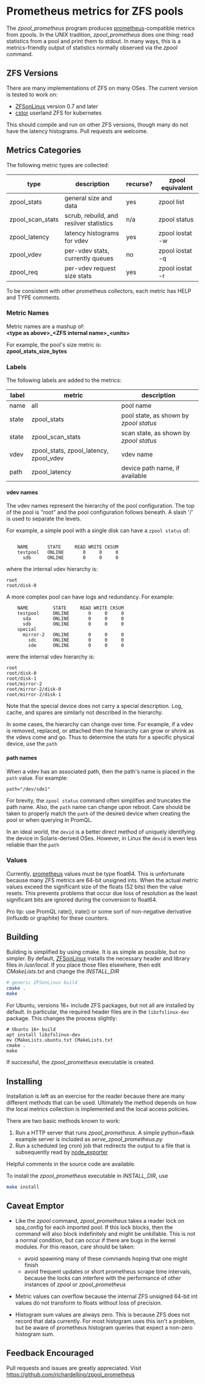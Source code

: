 # Prometheus metrics for ZFS pools
The _zpool_prometheus_ program produces 
[prometheus](https://github.com/prometheus)-compatible
metrics from zpools. In the UNIX tradition, _zpool_prometheus_
does one thing: read statistics from a pool and print them to
stdout. In many ways, this is a metrics-friendly output of 
statistics normally observed via the _zpool_ command.

## ZFS Versions
There are many implementations of ZFS on many OSes. The current
version is tested to work on:
* [ZFSonLinux](https://github.com/zfsonlinux/zfs) version 0.7 and later
* [cstor](https://github.com/openebs/cstor) userland ZFS for kubernetes

This should compile and run on other ZFS versions, though many 
do not have the latency histograms. Pull requests are welcome.

## Metrics Categories
The following metric types are collected:

| type | description | recurse? | zpool equivalent |
|---|---|---|---|
| zpool_stats | general size and data | yes | zpool list |
| zpool_scan_stats | scrub, rebuild, and resilver statistics | n/a | zpool status |
| zpool_latency | latency histograms for vdev | yes | zpool iostat -w |
| zpool_vdev | per-vdev stats, currently queues | no | zpool iostat -q | 
| zpool_req | per-vdev request size stats | yes | zpool iostat -r |

To be consistent with other prometheus collectors, each
metric has HELP and TYPE comments.

### Metric Names
Metric names are a mashup of:<br>
**\<type as above>\_\<ZFS internal name>\_\<units>**

For example, the pool's size metric is:<br>
**zpool_stats_size_bytes**

### Labels
The following labels are added to the metrics:

| label | metric | description |
|---|---|---|
| name | all | pool name |
| state | zpool_stats | pool state, as shown by _zpool status_ |
| state | zpool_scan_stats | scan state, as shown by _zpool status_ |
| vdev | zpool_stats, zpool_latency, zpool_vdev | vdev name |
| path | zpool_latency | device path name, if available |

#### vdev names
The vdev names represent the hierarchy of the pool configuration.
The top of the pool is "root" and the pool configuration follows 
beneath. A slash '/' is used to separate the levels.

For example, a simple pool with a single disk can have a `zpool status` of:
```

	NAME       STATE     READ WRITE CKSUM
	testpool   ONLINE       0     0     0
	  sdb      ONLINE       0     0     0
```
where the internal vdev hierarchy is:
```
root
root/disk-0
```
A more complex pool can have logs and redundancy. For example:
```
	NAME         STATE     READ WRITE CKSUM
	testpool     ONLINE       0     0     0
	  sda        ONLINE       0     0     0
	  sdb        ONLINE       0     0     0
	special	
	  mirror-2   ONLINE       0     0     0
	    sdc      ONLINE       0     0     0
	    sde      ONLINE       0     0     0
```
were the internal vdev hierarchy is:
```
root
root/disk-0
root/disk-1
root/mirror-2
root/mirror-2/disk-0
root/mirror-2/disk-1
```
Note that the special device does not carry a special description.
Log, cache, and spares are similarly not described in the hierarchy.

In some cases, the hierarchy can change over time. For example, if a 
vdev is removed, replaced, or attached then the hierarchy can grow or 
shrink as the vdevs come and go. Thus to determine the stats for a specific
physical device, use the `path`

#### path names
When a vdev has an associated path, then the path's name is placed
in the `path` value. For example:
```
path="/dev/sde1"
```
For brevity, the `zpool status` command often simplifies and truncates the
path name. Also, the `path` name can change upon reboot. 
Care should be taken to properly match the `path` of the desired device
when creating the pool or when querying in PromQL.

In an ideal world, the `devid` is a better direct method of uniquely 
identifying the device in Solaris-derived OSes. However, in Linux the 
`devid` is even less reliable than the `path`

### Values
Currently, [prometheus](https://github.com/prometheus) values must be
type float64. This is unfortunate because many ZFS metrics are 64-bit 
unsigned ints. When the actual metric values exceed the significant 
size of the floats (52 bits) then the value resets. This prevents problems
that occur due loss of resolution as the least significant bits are ignored
during the conversion to float64.

Pro tip: use PromQL rate(), irate() or some sort of non-negative derivative 
(influxdb or graphite) for these counters.

## Building
Building is simplified by using cmake.
It is as simple as possible, but no simpler.
By default, [ZFSonLinux](https://github.com/zfsonlinux/zfs) 
installs the necessary header and library files in _/usr/local_.
If you place those files elsewhere, then edit _CMakeLists.txt_ and
change the _INSTALL_DIR_
```bash
# generic ZFSonLinux build
cmake .
make
```

For Ubuntu, versions 16+ include ZFS packages, but not all are installed
by default. In particular, the required header files are in the
`libzfslinux-dev` package. This changes the process slightly:
```
# Ubuntu 16+ build
apt install libzfslinux-dev
mv CMakeLists.ubuntu.txt CMakeLists.txt
cmake .
make 
```

If successful, the _zpool_prometheus_ executable is created.

## Installing
Installation is left as an exercise for the reader because
there are many different methods that can be used.
Ultimately the method depends on how the local metrics collection is 
implemented and the local access policies.

There are two basic methods known to work:
1. Run a HTTP server that runs _zpool_prometheus_.
   A simple python+flask example server is included as _serve_zpool_prometheus.py_
2. Run a scheduled (eg cron) job that redirects the output
   to a file that is subsequently read by 
   [node_exporter](https://github.com/prometheus/node_exporter)

Helpful comments in the source code are available.

To install the _zpool_prometheus_ executable in _INSTALL_DIR_, use
```bash
make install
```

## Caveat Emptor
* Like the _zpool_ command, _zpool_prometheus_ takes a reader 
  lock on spa_config for each imported pool. If this lock blocks,
  then the command will also block indefinitely and might be
  unkillable. This is not a normal condition, but can occur if 
  there are bugs in the kernel modules. 
  For this reason, care should be taken:
  * avoid spawning many of these commands hoping that one might 
    finish
  * avoid frequent updates or short prometheus scrape time
    intervals, because the locks can interfere with the performance
    of other instances of _zpool_ or _zpool_prometheus_

* Metric values can overflow because the internal ZFS unsigned 64-bit
  int values do not transform to floats without loss of precision.

* Histogram sum values are always zero. This is because ZFS does
  not record that data currently. For most histogram uses this isn't
  a problem, but be aware of prometheus histogram queries that
  expect a non-zero histogram sum.

## Feedback Encouraged
Pull requests and issues are greatly appreciated. Visit
https://github.com/richardelling/zpool_prometheus
